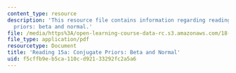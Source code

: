 ```yaml
---
content_type: resource
description: 'This resource file contains information regarding reading 15a: conjugate
  priors: beta and normal.'
file: /media/https%3A/open-learning-course-data-rc.s3.amazonaws.com/18-05-introduction-to-probability-and-statistics-spring-2014/f5cffb9eb5ca110cd92133292fc2a5a6_MIT18_05S14_Reading15a.pdf
file_type: application/pdf
resourcetype: Document
title: 'Reading 15a: Conjugate Priors: Beta and Normal'
uid: f5cffb9e-b5ca-110c-d921-33292fc2a5a6
---
```

